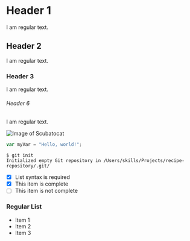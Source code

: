 # Header 1 
I am regular text.
## Header 2
I am regular text.
### Header 3
I am regular text.
###### Header 6
I am regular text.

![Image of Scubatocat](https://octodex.github.com/images/scubatocat.png)

``` javascript
var myVar = "Hello, world!";
```

```
$ git init
Initialized empty Git repository in /Users/skills/Projects/recipe-repository/.git/
```

- [x] List syntax is required
- [x] This item is complete
- [ ] This item is not complete

### Regular List
- Item 1
- Item 2
- Item 3
  
